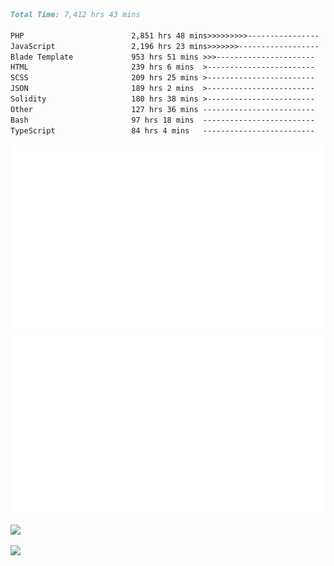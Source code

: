 <!--START_SECTION:waka-->

```markdown
Total Time: 7,412 hrs 43 mins

PHP                        2,851 hrs 48 mins>>>>>>>>>----------------   37.82 %
JavaScript                 2,196 hrs 23 mins>>>>>>>------------------   29.13 %
Blade Template             953 hrs 51 mins >>>----------------------   12.65 %
HTML                       239 hrs 6 mins  >------------------------   03.17 %
SCSS                       209 hrs 25 mins >------------------------   02.78 %
JSON                       189 hrs 2 mins  >------------------------   02.51 %
Solidity                   180 hrs 38 mins >------------------------   02.40 %
Other                      127 hrs 36 mins -------------------------   01.69 %
Bash                       97 hrs 18 mins  -------------------------   01.29 %
TypeScript                 84 hrs 4 mins   -------------------------   01.11 %
```

<!--END_SECTION:waka-->

![](https://raw.githubusercontent.com/DrMaxis/github-stats-transparent/output/generated/overview.svg)
![](https://raw.githubusercontent.com/DrMaxis/github-stats-transparent/output/generated/languages.svg)

![](https://git-readme-stats-drmaxis-projects.vercel.app/api?username=drmaxis&show_icons=true&theme=outrun&count_private=true&show=reviews,discussions_started,discussions_answered,prs_merged,prs_merged_percentage&custom_title=2024%20Github%20Rank)
 
<a href="https://count.getloli.com/"><img src="https://count.getloli.com/get/@:maxis-the-alchemist?theme=rule34"></a>
<!-- https://count.getloli.com/get/@alchemist?theme=rule34 -->
<br>
